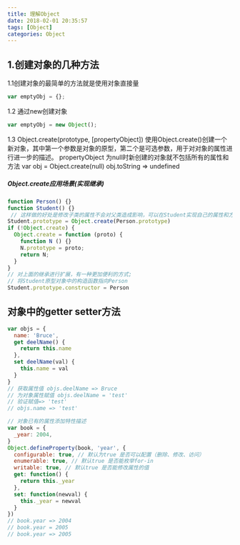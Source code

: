 ```yaml
---
title: 理解Object
date: 2018-02-01 20:35:57
tags: [Object]
categories: Object
---
```


## 1.创建对象的几种方法
1.1创建对象的最简单的方法就是使用对象直接量
```js
var emptyObj = {};
```
1.2 通过new创建对象
```js
var emptyObj = new Object();
```
<!--more-->

1.3 Object.create(prototype, [propertyObject])
使用Object.create()创建一个新对象，其中第一个参数是对象的原型，第二个是可选参数，用于对对象的属性进行进一步的描述。
propertyObject 为null时新创建的对象就不包括所有的属性和方法 var obj = Object.create(null) obj.toString => undefined
##### Object.create应用场景(实现继承)
```js
function Person() {}
function Student() {}
 // 这样做的好处是修改子类的属性不会对父类造成影响，可以在Student实现自己的属性和方法，但有一点Object.create是ES5的时候才有的方法，不兼容低版本，如果想要使用Object.create可以事先判断一下
Student.prototype = Object.create(Person.prototype)
if (!Object.create) {
  Object.create = function (proto) {
    function N () {}
    N.prototype = proto;
    return N;
  }
}
// 对上面的继承进行扩展，有一种更加便利的方式;
// 将Student原型对象中的构造函数指向Person
Student.prototype.constructor = Person
```
## 对象中的getter setter方法
```js
var objs = {
  name: 'Bruce',
  get deelName() {
    return this.name
  },
  set deelName(val) {
    this.name = val
  }
}
// 获取属性值 objs.deelName => Bruce
// 为对象属性赋值 objs.deelName = 'test'
// 验证赋值=> 'test'
// objs.name => 'test'

// 对象已有的属性添加特性描述
var book = {
  _year: 2004,
}
Object.defineProperty(book, 'year', {
  configurable: true, // 默认为true 是否可以配置（删除、修改、访问）
  enumerable: true, // 默认true 是否能枚举for-in
  writable: true, // 默认true 是否能修改属性的值
  get: function() {
    return this._year
  },
  set: function(newval) {
    this._year = newval
  }
})
// book.year => 2004
// book.year = 2005
// book.year => 2005
```